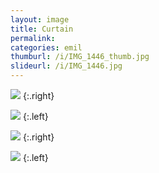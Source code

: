 ```yaml
---
layout: image
title: Curtain
permalink: 
categories: emil
thumburl: /i/IMG_1446_thumb.jpg
slideurl: /i/IMG_1446.jpg 
---
```

![]({{site.url}}/i/IMG_1445.jpg)
{:.right}

![]({{site.url}}/i/IMG_1446.jpg)
{:.left}

![]({{site.url}}/i/IMG_1447.jpg)
{:.right}

![]({{site.url}}/i/IMG_1448.jpg)
{:.left}

